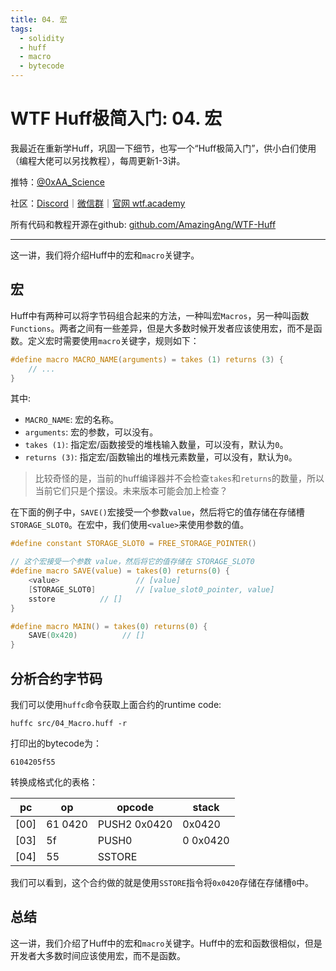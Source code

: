 ```yaml
---
title: 04. 宏
tags:
  - solidity
  - huff
  - macro
  - bytecode
---
```


# WTF Huff极简入门: 04. 宏

我最近在重新学Huff，巩固一下细节，也写一个“Huff极简入门”，供小白们使用（编程大佬可以另找教程），每周更新1-3讲。

推特：[@0xAA_Science](https://twitter.com/0xAA_Science)

社区：[Discord](https://discord.gg/5akcruXrsk)｜[微信群](https://docs.google.com/forms/d/e/1FAIpQLSe4KGT8Sh6sJ7hedQRuIYirOoZK_85miz3dw7vA1-YjodgJ-A/viewform?usp=sf_link)｜[官网 wtf.academy](https://wtf.academy)

所有代码和教程开源在github: [github.com/AmazingAng/WTF-Huff](https://github.com/AmazingAng/WTF-Huff)

-----

这一讲，我们将介绍Huff中的宏和`macro`关键字。

## 宏

Huff中有两种可以将字节码组合起来的方法，一种叫宏`Macros`，另一种叫函数`Functions`。两者之间有一些差异，但是大多数时候开发者应该使用宏，而不是函数。定义宏时需要使用`macro`关键字，规则如下：

```c
#define macro MACRO_NAME(arguments) = takes (1) returns (3) {
    // ...
}
```

其中:

- `MACRO_NAME`: 宏的名称。
- `arguments`: 宏的参数，可以没有。
- `takes (1)`: 指定宏/函数接受的堆栈输入数量，可以没有，默认为`0`。
- `returns (3)`: 指定宏/函数输出的堆栈元素数量，可以没有，默认为`0`。

> 比较奇怪的是，当前的huff编译器并不会检查`takes`和`returns`的数量，所以当前它们只是个摆设。未来版本可能会加上检查？

在下面的例子中，`SAVE()`宏接受一个参数`value`，然后将它的值存储在存储槽`STORAGE_SLOT0`。在宏中，我们使用`<value>`来使用参数的值。

```c
#define constant STORAGE_SLOT0 = FREE_STORAGE_POINTER()

// 这个宏接受一个参数 value，然后将它的值存储在 STORAGE_SLOT0
#define macro SAVE(value) = takes(0) returns(0) {
    <value>                 // [value]
    [STORAGE_SLOT0]         // [value_slot0_pointer, value]
    sstore          // []
}

#define macro MAIN() = takes(0) returns(0) {
    SAVE(0x420)          // []
}
```

## 分析合约字节码

我们可以使用`huffc`命令获取上面合约的runtime code:

```shell
huffc src/04_Macro.huff -r
```

打印出的bytecode为：

```
6104205f55
```

转换成格式化的表格：

| pc   | op     | opcode         | stack              |
|------|--------|----------------|--------------------|
| [00] | 61 0420 | PUSH2 0x0420   | 0x0420            |
| [03] | 5f     | PUSH0          | 0 0x0420           | 
| [04] | 55     | SSTORE         |                    |

我们可以看到，这个合约做的就是使用`SSTORE`指令将`0x0420`存储在存储槽`0`中。

## 总结

这一讲，我们介绍了Huff中的宏和`macro`关键字。Huff中的宏和函数很相似，但是开发者大多数时间应该使用宏，而不是函数。